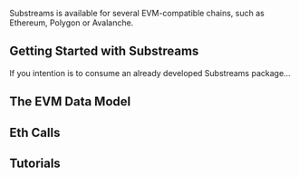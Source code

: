 Substreams is available for several EVM-compatible chains, such as Ethereum, Polygon or Avalanche.


## Getting Started with Substreams

If you intention is to consume an already developed Substreams package...


## The EVM Data Model

## Eth Calls

## Tutorials